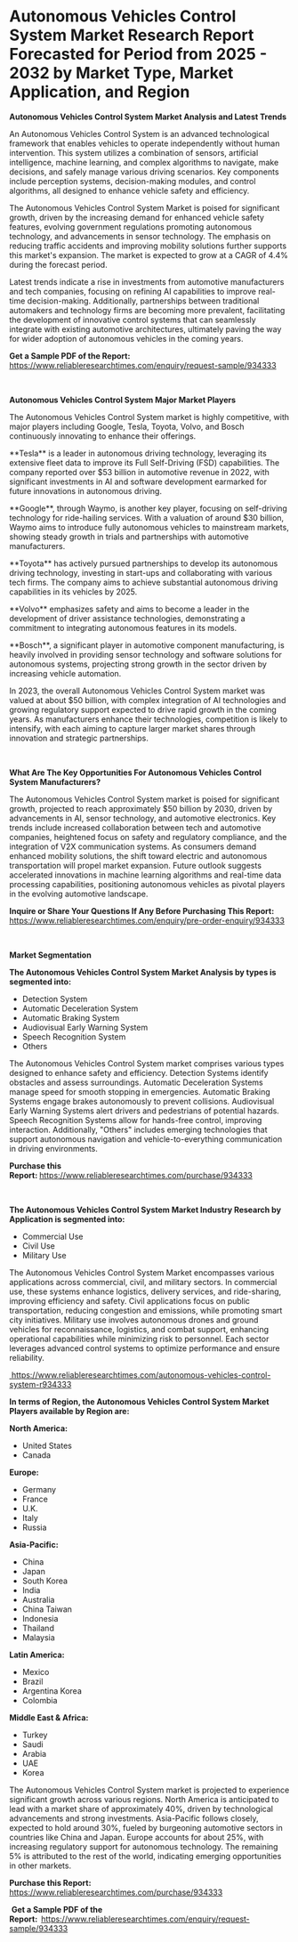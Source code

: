 <p><h1>Autonomous Vehicles Control System Market Research Report Forecasted for Period from 2025 -  2032 by Market Type, Market Application, and Region</h1></p><p><strong>Autonomous Vehicles Control System Market Analysis and Latest Trends</strong></p>
<p><p>An Autonomous Vehicles Control System is an advanced technological framework that enables vehicles to operate independently without human intervention. This system utilizes a combination of sensors, artificial intelligence, machine learning, and complex algorithms to navigate, make decisions, and safely manage various driving scenarios. Key components include perception systems, decision-making modules, and control algorithms, all designed to enhance vehicle safety and efficiency.</p><p>The Autonomous Vehicles Control System Market is poised for significant growth, driven by the increasing demand for enhanced vehicle safety features, evolving government regulations promoting autonomous technology, and advancements in sensor technology. The emphasis on reducing traffic accidents and improving mobility solutions further supports this market's expansion. The market is expected to grow at a CAGR of 4.4% during the forecast period. </p><p>Latest trends indicate a rise in investments from automotive manufacturers and tech companies, focusing on refining AI capabilities to improve real-time decision-making. Additionally, partnerships between traditional automakers and technology firms are becoming more prevalent, facilitating the development of innovative control systems that can seamlessly integrate with existing automotive architectures, ultimately paving the way for wider adoption of autonomous vehicles in the coming years.</p></p>
<p><strong>Get a Sample PDF of the Report:&nbsp;</strong> <a href="https://www.reliableresearchtimes.com/enquiry/request-sample/934333?utm_campaign=3712&utm_medium=2&utm_source=Github&utm_content=ia&utm_term=18042025&utm_id=autonomous-vehicles-control-system">https://www.reliableresearchtimes.com/enquiry/request-sample/934333</a></p>
<p>&nbsp;</p>
<p><strong>Autonomous Vehicles Control System Major Market Players</strong></p>
<p><p>The Autonomous Vehicles Control System market is highly competitive, with major players including Google, Tesla, Toyota, Volvo, and Bosch continuously innovating to enhance their offerings. </p><p>**Tesla** is a leader in autonomous driving technology, leveraging its extensive fleet data to improve its Full Self-Driving (FSD) capabilities. The company reported over $53 billion in automotive revenue in 2022, with significant investments in AI and software development earmarked for future innovations in autonomous driving.</p><p>**Google**, through Waymo, is another key player, focusing on self-driving technology for ride-hailing services. With a valuation of around $30 billion, Waymo aims to introduce fully autonomous vehicles to mainstream markets, showing steady growth in trials and partnerships with automotive manufacturers.</p><p>**Toyota** has actively pursued partnerships to develop its autonomous driving technology, investing in start-ups and collaborating with various tech firms. The company aims to achieve substantial autonomous driving capabilities in its vehicles by 2025. </p><p>**Volvo** emphasizes safety and aims to become a leader in the development of driver assistance technologies, demonstrating a commitment to integrating autonomous features in its models. </p><p>**Bosch**, a significant player in automotive component manufacturing, is heavily involved in providing sensor technology and software solutions for autonomous systems, projecting strong growth in the sector driven by increasing vehicle automation.</p><p>In 2023, the overall Autonomous Vehicles Control System market was valued at about $50 billion, with complex integration of AI technologies and growing regulatory support expected to drive rapid growth in the coming years. As manufacturers enhance their technologies, competition is likely to intensify, with each aiming to capture larger market shares through innovation and strategic partnerships.</p></p>
<p>&nbsp;</p>
<p><strong>What Are The Key Opportunities For Autonomous Vehicles Control System Manufacturers?</strong></p>
<p><p>The Autonomous Vehicles Control System market is poised for significant growth, projected to reach approximately $50 billion by 2030, driven by advancements in AI, sensor technology, and automotive electronics. Key trends include increased collaboration between tech and automotive companies, heightened focus on safety and regulatory compliance, and the integration of V2X communication systems. As consumers demand enhanced mobility solutions, the shift toward electric and autonomous transportation will propel market expansion. Future outlook suggests accelerated innovations in machine learning algorithms and real-time data processing capabilities, positioning autonomous vehicles as pivotal players in the evolving automotive landscape.</p></p>
<p><strong>Inquire or Share Your Questions If Any Before Purchasing This Report:</strong> <a href="https://www.reliableresearchtimes.com/enquiry/pre-order-enquiry/934333?utm_campaign=3712&utm_medium=2&utm_source=Github&utm_content=ia&utm_term=18042025&utm_id=autonomous-vehicles-control-system">https://www.reliableresearchtimes.com/enquiry/pre-order-enquiry/934333</a></p>
<p>&nbsp;</p>
<p><strong>Market Segmentation</strong></p>
<p><strong>The Autonomous Vehicles Control System Market Analysis by types is segmented into:</strong></p>
<p><ul><li>Detection System</li><li>Automatic Deceleration System</li><li>Automatic Braking System</li><li>Audiovisual Early Warning System</li><li>Speech Recognition System</li><li>Others</li></ul></p>
<p><p>The Autonomous Vehicles Control System market comprises various types designed to enhance safety and efficiency. Detection Systems identify obstacles and assess surroundings. Automatic Deceleration Systems manage speed for smooth stopping in emergencies. Automatic Braking Systems engage brakes autonomously to prevent collisions. Audiovisual Early Warning Systems alert drivers and pedestrians of potential hazards. Speech Recognition Systems allow for hands-free control, improving interaction. Additionally, "Others" includes emerging technologies that support autonomous navigation and vehicle-to-everything communication in driving environments.</p></p>
<p><strong>Purchase this Report:&nbsp;</strong><a href="https://www.reliableresearchtimes.com/purchase/934333?utm_campaign=3712&utm_medium=2&utm_source=Github&utm_content=ia&utm_term=18042025&utm_id=autonomous-vehicles-control-system">https://www.reliableresearchtimes.com/purchase/934333</a></p>
<p>&nbsp;</p>
<p><strong>The Autonomous Vehicles Control System Market Industry Research by Application is segmented into:</strong></p>
<p><ul><li>Commercial Use</li><li>Civil Use</li><li>Military Use</li></ul></p>
<p><p>The Autonomous Vehicles Control System Market encompasses various applications across commercial, civil, and military sectors. In commercial use, these systems enhance logistics, delivery services, and ride-sharing, improving efficiency and safety. Civil applications focus on public transportation, reducing congestion and emissions, while promoting smart city initiatives. Military use involves autonomous drones and ground vehicles for reconnaissance, logistics, and combat support, enhancing operational capabilities while minimizing risk to personnel. Each sector leverages advanced control systems to optimize performance and ensure reliability.</p></p>
<p><a href="https://www.reliableresearchtimes.com/autonomous-vehicles-control-system-r934333?utm_campaign=3712&utm_medium=2&utm_source=Github&utm_content=ia&utm_term=18042025&utm_id=autonomous-vehicles-control-system">&nbsp;https://www.reliableresearchtimes.com/autonomous-vehicles-control-system-r934333</a></p>
<p><strong>In terms of Region, the Autonomous Vehicles Control System Market Players available by Region are:</strong></p>
<p>
    <p> <strong> North America: </strong>
        <ul>
            <li>United States</li>
            <li>Canada</li>
        </ul>
        </p> 
    <p> <strong> Europe: </strong>
        <ul>
            <li>Germany</li>
            <li>France</li>
            <li>U.K.</li>
            <li>Italy</li>
            <li>Russia</li>
        </ul>
        </p> 
    <p> <strong> Asia-Pacific: </strong>
        <ul>
            <li>China</li>
            <li>Japan</li>
            <li>South Korea</li>
            <li>India</li>
            <li>Australia</li>
            <li>China Taiwan</li>
            <li>Indonesia</li>
            <li>Thailand</li>
            <li>Malaysia</li>
        </ul>
        </p> 
    <p> <strong> Latin America: </strong>
        <ul>
            <li>Mexico</li>
            <li>Brazil</li>
            <li>Argentina Korea</li>
            <li>Colombia</li>
        </ul>
        </p> 
    <p> <strong> Middle East & Africa: </strong>
        <ul>
            <li>Turkey</li>
            <li>Saudi</li>
            <li>Arabia</li>
            <li>UAE</li>
            <li>Korea</li>
        </ul>
    </p>
    </p>
<p><p>The Autonomous Vehicles Control System market is projected to experience significant growth across various regions. North America is anticipated to lead with a market share of approximately 40%, driven by technological advancements and strong investments. Asia-Pacific follows closely, expected to hold around 30%, fueled by burgeoning automotive sectors in countries like China and Japan. Europe accounts for about 25%, with increasing regulatory support for autonomous technology. The remaining 5% is attributed to the rest of the world, indicating emerging opportunities in other markets.</p></p>
<p><strong>Purchase this Report: </strong><a href="https://www.reliableresearchtimes.com/purchase/934333?utm_campaign=3712&utm_medium=2&utm_source=Github&utm_content=ia&utm_term=18042025&utm_id=autonomous-vehicles-control-system">https://www.reliableresearchtimes.com/purchase/934333</a></p>
<p>&nbsp;<strong>Get a Sample PDF of the Report:&nbsp;&nbsp;</strong><a href="https://www.reliableresearchtimes.com/enquiry/request-sample/934333?utm_campaign=3712&utm_medium=2&utm_source=Github&utm_content=ia&utm_term=18042025&utm_id=autonomous-vehicles-control-system">https://www.reliableresearchtimes.com/enquiry/request-sample/934333</a></p>
<p><strong></strong></p>
<p><p></p><p></p><p></p></p>
